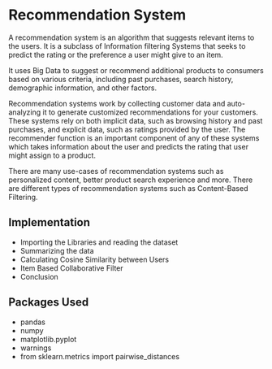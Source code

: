 # Recommendation System
A recommendation system is an algorithm that suggests relevant items to the users. It is a subclass of Information filtering Systems that seeks to predict the rating or the preference a user might give to an item. 

It uses Big Data to suggest or recommend additional products to consumers based on various criteria, including past purchases, search history, demographic information, and other factors. 

Recommendation systems work by collecting customer data and auto-analyzing it to generate customized recommendations for your customers. These systems rely on both implicit data, such as browsing history and past purchases, and explicit data, such as ratings provided by the user. The recommender function is an important component of any of these systems which takes information about the user and predicts the rating that user might assign to a product.

There are many use-cases of recommendation systems such as personalized content, better product search experience and more. There are different types of recommendation systems such as Content-Based Filtering.

## Implementation
- Importing the Libraries and reading the dataset
- Summarizing the data
- Calculating Cosine Similarity between Users
- Item Based Collaborative Filter
- Conclusion

## Packages Used
- pandas
- numpy
- matplotlib.pyplot
- warnings
- from sklearn.metrics import pairwise_distances
